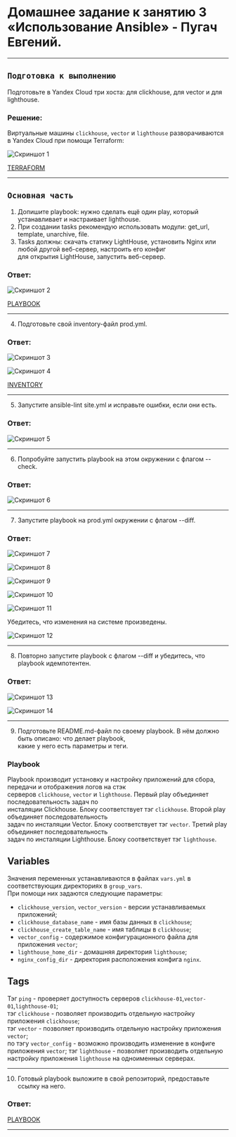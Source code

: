 # Домашнее задание к занятию 3 «Использование Ansible» - Пугач Евгений.


---

## `Подготовка к выполнению`

Подготовьте в Yandex Cloud три хоста: для clickhouse, для vector и для lighthouse.

### Решение:

Виртуальные машины `clickhouse`, `vector` и `lighthouse` разворачиваются в Yandex Cloud при помощи Terraform:

![Скриншот 1](https://github.com/PugachEV72/Images/blob/master/2023-10-29_16-53-07.png)

[TERRAFORM](https://github.com/PugachEV72/08-ansible-03-yandex/tree/main/terraform_vms) 

---

## `Основная часть`

1. Допишите playbook: нужно сделать ещё один play, который устанавливает и настраивает lighthouse.
2. При создании tasks рекомендую использовать модули: get_url, template, unarchive, file.
3. Tasks должны: скачать статику LightHouse, установить Nginx или любой другой веб-сервер, настроить его конфиг  
   для открытия LightHouse, запустить веб-сервер.

### Ответ:

![Скриншот 2](https://github.com/PugachEV72/Images/blob/master/2023-10-29_16-58-32.png)

[PLAYBOOK](https://github.com/PugachEV72/08-ansible-03-yandex/blob/main/playbook/site.yml)

---

4. Подготовьте свой inventory-файл prod.yml.

### Ответ:

![Скриншот 3](https://github.com/PugachEV72/Images/blob/master/2023-10-29_17-09-10.png)

![Скриншот 4](https://github.com/PugachEV72/Images/blob/master/2023-10-29_17-03-04.png)

[INVENTORY](https://github.com/PugachEV72/08-ansible-02-playbook/blob/main/playbook/inventory/prod.yml)

---

5. Запустите ansible-lint site.yml и исправьте ошибки, если они есть.

### Ответ:

![Скриншот 5](https://github.com/PugachEV72/Images/blob/master/2023-10-29_17-20-07.png)

---

6. Попробуйте запустить playbook на этом окружении с флагом --check.

### Ответ:

![Скриншот 6](https://github.com/PugachEV72/Images/blob/master/2023-10-29_17-21-42.png)

---

7. Запустите playbook на prod.yml окружении с флагом --diff.

### Ответ:

![Скриншот 7](https://github.com/PugachEV72/Images/blob/master/2023-10-29_17-26-05.png)

![Скриншот 8](https://github.com/PugachEV72/Images/blob/master/2023-10-29_17-26-32.png)

![Скриншот 9](https://github.com/PugachEV72/Images/blob/master/2023-10-29_17-26-57.png)

![Скриншот 10](https://github.com/PugachEV72/Images/blob/master/2023-10-29_17-27-53.png)

![Скриншот 11](https://github.com/PugachEV72/Images/blob/master/2023-10-29_17-28-39.png)

   Убедитесь, что изменения на системе произведены.

![Скриншот 12](https://github.com/PugachEV72/Images/blob/master/2023-10-29_17-34-54.png)

---

8. Повторно запустите playbook с флагом --diff и убедитесь, что playbook идемпотентен.

### Ответ:

![Скриншот 13](https://github.com/PugachEV72/Images/blob/master/2023-10-29_17-37-21.png)

![Скриншот 14](https://github.com/PugachEV72/Images/blob/master/2023-10-29_17-37-57.png)

---

9. Подготовьте README.md-файл по своему playbook. В нём должно быть описано: что делает playbook,  
   какие у него есть параметры и теги. 

### Playbook

Playbook производит установку и настройку приложений для сбора, передачи и отображения логов на стэк  
серверов `clickhouse`, `vector` и `lighthouse`. Первый play объединяет последовательность задач по  
инсталяции Clickhouse. Блоку соответствует тэг `clickhouse`. Второй play объединяет последовательность  
задач по инсталяции Vector. Блоку соответствует тэг `vector`. Третий play объединяет последовательность  
задач по инсталяции Lighthouse. Блоку соответствует тэг `lighthouse`.

## Variables

Значения переменных устанавливаются в файлах `vars.yml` в соответствующих директориях в `group_vars`.  
При помощи них задаются следующие параметры:
- `clickhouse_version`, `vector_version` - версии устанавливаемых приложений;
- `clickhouse_database_name` - имя базы данных в `clickhouse`;
- `clickhouse_create_table_name` - имя таблицы в `clickhouse`;
- `vector_config` - содержимое конфигурационного файла для приложения `vector`;
- `lighthouse_home_dir` - домашняя директория `lighthouse`;
- `nginx_config_dir` - директория расположения конфига `nginx`.

## Tags

Тэг `ping` - проверяет доступность серверов `clickhouse-01`,`vector-01`,`lighthouse-01`;  
тэг `clickhouse` - позволяет производить отдельную настройку приложения `clickhouse`;  
тэг `vector` - позволяет производить отдельную настройку приложения `vector`;  
по тэгу `vector_config` - возможно производить изменение в конфиге приложения `vector`;
тэг `lighthouse` - позволяет производить отдельную настройку приложения `lighthouse` на одноименных серверах.

---

10. Готовый playbook выложите в свой репозиторий, предоставьте ссылку на него.

### Ответ:

[PLAYBOOK](https://github.com/PugachEV72/08-ansible-03-yandex/tree/main/playbook)

---




